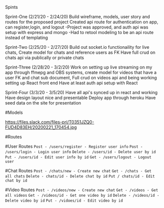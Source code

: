 Spints

Sprint-One (2/21/20 - 2/24/20)
Build wireframe, models, user story and routes for the proposed project
Created api route for authentication on app, can register,login, and logout
-Project was approved, and auth api was setup with express and mongo 
-Had to retool modeling to be an api route instead of templating 

Sprint-Two (2/25/20 - 2/27/20)
Build out socket.io functionaility for live chats, 
Create model for chats and reference users as FK 
Have full crud on chats api via publically or private chats 

Sprint-Three (2/28/20 - 3/2/20)
Work on setting up live streaming on my app through ffmepg and OBS systems,
create model for videos that have a user FK and chat sub document,
Full crud on videos api and being working setting up React front end
Have at least auth api setup with React 


Sprint-Four (3/3/20 - 3/5/20)
Have all api's synced up in react and working
Have design layout nice and presentable 
Deploy app through heroku 
Have seed data on the site for presentation 

#Models 

https://files.slack.com/files-pri/T0351JZQ0-FUD4D83EH/20200221_170454.jpg




#Routes


#User Routes
`Post - /users/register - Register user info`
`Post - /users/login - Login user info`
`Delete - /users/id - Delete user by id`
`Put - /users/id - Edit user info by id`
`Get - /users/logout - Logout user`





#Chat Routes 
`Post - /chats/new - Create new chat`
`Get - /chats - Get all chats` 
`Delete - chats/id - Delete chat by id`
`Put / chats/id - Edit chat by id`





#Video Routes
`Post - /videos/new - Create new chat`
`Get - /videos - Get all videos` 
`Get - /videos/id - Get one video by id` 
`Delete - /videos/id - Delete video by id`
`Put - /vidoes/id - Edit video by id`



